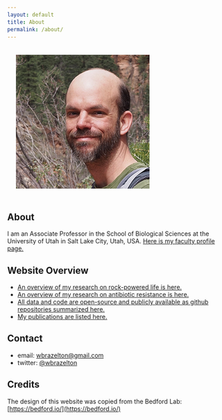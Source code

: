 ```yaml
---
layout: default
title: About
permalink: /about/
---
```


<img class="pull-right" src="/images/me2_cropped_small.png" style="padding: 20px">  

## About
I am an Associate Professor in the School of Biological Sciences at the University of Utah in Salt Lake City, Utah, USA. 
[Here is my faculty profile page.](https://www.biology.utah.edu/faculty/william-brazelton/)

## Website Overview
* [An overview of my research on rock-powered life is here.](/lostcity)
* [An overview of my research on antibiotic resistance is here.](/ar)
* [All data and code are open-source and publicly available as github repositories summarized here.](/alldata)
* [My publications are listed here.](/papers)

## Contact
* email: wbrazelton@gmail.com
* twitter: [@wbrazelton](https://twitter.com/wbrazelton)

## Credits
The design of this website was copied from the Bedford Lab: [https://bedford.io/](https://bedford.io/)

